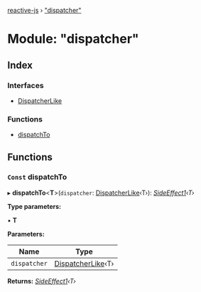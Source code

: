[reactive-js](../README.md) › ["dispatcher"](_dispatcher_.md)

# Module: "dispatcher"

## Index

### Interfaces

* [DispatcherLike](../interfaces/_dispatcher_.dispatcherlike.md)

### Functions

* [dispatchTo](_dispatcher_.md#const-dispatchto)

## Functions

### `Const` dispatchTo

▸ **dispatchTo**<**T**>(`dispatcher`: [DispatcherLike](../interfaces/_dispatcher_.dispatcherlike.md)‹T›): *[SideEffect1](_functions_.md#sideeffect1)‹T›*

**Type parameters:**

▪ **T**

**Parameters:**

Name | Type |
------ | ------ |
`dispatcher` | [DispatcherLike](../interfaces/_dispatcher_.dispatcherlike.md)‹T› |

**Returns:** *[SideEffect1](_functions_.md#sideeffect1)‹T›*
